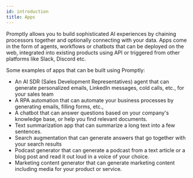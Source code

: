 ```yaml
---
id: introduction
title: Apps
---
```


Promptly allows you to build sophisticated AI experiences by chaining processors together and optionally connecting with your data. Apps come in the form of agents, workflows or chatbots that can be deployed on the web, integrated into existing products using API or triggered from other platforms like Slack, Discord etc.

Some examples of apps that can be built using Promptly:

- An AI SDR (Sales Development Representatives) agent that can generate personalized emails, LinkedIn messages, cold calls, etc., for your sales team
- A RPA automation that can automate your business processes by generating emails, filling forms, etc.,
- A chatbot that can answer questions based on your company's knowledge base, or help you find relevant documents.
- Text summarization app that can summarize a long text into a few sentences.
- Search augmentation that can generate answers that go together with your search results
- Podcast generator that can generate a podcast from a text article or a blog post and read it out loud in a voice of your choice.
- Marketing content generator that can generate marketing content including media for your product or service.
